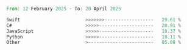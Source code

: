<!--START_SECTION:Languages-->

```rust
From: 12 February 2025 - To: 20 April 2025

Swift                        >>>>>>>------------------   29.61 %
C#                           >>>>>--------------------   20.91 %
JavaScript                   >>>>>--------------------   18.37 %
Python                       >>>>>--------------------   18.11 %
Other                        >------------------------   05.08 %
```

<!--END_SECTION:Languages-->
